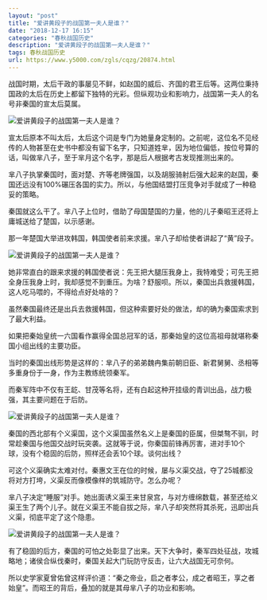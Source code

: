 ```yaml
---
layout: "post"
title: "爱讲黄段子的战国第一夫人是谁？"
date: "2018-12-17 16:15"
categories: "春秋战国历史"
description: "爱讲黄段子的战国第一夫人是谁？"
tags: 春秋战国历史
url: https://www.y5000.com/zgls/cqzg/20874.html
---
```






战国时期，太后干政的事屡见不鲜，如赵国的威后、齐国的君王后等。这两位秉持国政的太后在历史上都留下独特的光彩。但纵观功业和影响力，战国第一夫人的名号非秦国的宣太后莫属。

![爱讲黄段子的战国第一夫人是谁？](/uploads/allimg/170504/6-1F50410063b24.JPG)

宣太后原本不叫太后，太后这个词是专门为她量身定制的。之前呢，这位名不见经传的人物甚至在史书中都没有留下名字，只知道姓芈，因为地位偏低，按位号算的话，叫做芈八子，至于芈月这个名字，那是后人根据考古发现推测出来的。

芈八子执掌秦国时，面对楚、齐等老牌强国，以及胡服骑射后强大起来的赵国，秦国还远没有100%碾压各国的实力。所以，与他国结盟打压竞争对手就成了一种稳妥的策略。

秦国就这么干了。芈八子上位时，借助了母国楚国的力量，他的儿子秦昭王还将上庸城送给了楚国，以示感谢。

那一年楚国大举进攻韩国，韩国使者前来求援。芈八子却给使者讲起了“黄”段子。

![爱讲黄段子的战国第一夫人是谁？](/uploads/allimg/170504/6-1F504100H1N6.JPG)

她非常直白的跟来求援的韩国使者说：先王把大腿压我身上，我特难受；可先王把全身压我身上时，我却感觉不到重压。为啥？舒服呗。所以，秦国出兵救援韩国，这人吃马喂的，不得给点好处啥的？

虽然秦国最终还是出兵去救援韩国，但这种索要好处的做法，却的确为秦国索求到了最大利益。

如果把秦始皇统一六国看作赢得全国总冠军的话，那秦始皇的这位高祖母就堪称秦国小组出线的主要功臣。

当时的秦国出线形势是这样的：芈八子的弟弟魏冉集前朝旧臣、新君舅舅、丞相等多重身份于一身，作为主教练统领秦军。

而秦军阵中不仅有王龁、甘茂等名将，还有白起这种开挂级的青训出品，战力极强，其主要问题在于后防。

![爱讲黄段子的战国第一夫人是谁？](/uploads/allimg/170504/6-1F504101519609.JPG)

秦国的西北部有个义渠国，这个义渠国虽然名义上是秦国的臣属，但桀骜不驯，时常趁秦国与他国交战时玩突袭。这就等于说，你秦国前锋再厉害，进对手10个球，没有个稳固的后防，照样还会丢10个球。谈何出线？

可这个义渠确实太难对付。秦惠文王在位的时候，屡与义渠交战，夺了25城都没将对方打垮，义渠反而像模像样的筑城防守。怎么办呢？

芈八子决定“睡服”对手。她出面诱义渠王来甘泉宫，与对方缠绵数载，甚至还给义渠王生了两个儿子。就在义渠王不能自拔之际，芈八子却突然将其杀死，迅即出兵义渠，彻底平定了这个隐患。

![爱讲黄段子的战国第一夫人是谁？](/uploads/allimg/170504/6-1F504100T1328.JPG)

有了稳固的后方，秦国的可怕之处彰显了出来。天下大争时，秦军四处征战，攻城略地；诸侯合纵伐秦时，秦国关起大门玩防守反击，让六大战国无可奈何。

所以史学家夏曾佑曾这样评价道：“秦之帝业，启之者孝公，成之者昭王，享之者始皇”。而昭王的背后，叠加的就是其母芈八子的功业和影响。

